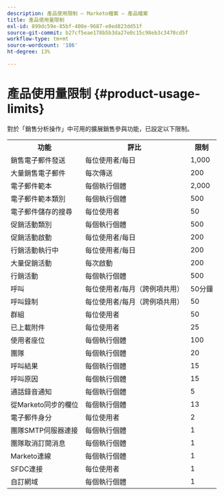 ```yaml
---
description: 產品使用限制 — Marketo檔案 — 產品檔案
title: 產品使用量限制
exl-id: 899dc59e-85bf-408e-9687-e0ed823dd51f
source-git-commit: b27cf5eae178b5b3da27e0c15c98eb3c3470cd5f
workflow-type: tm+mt
source-wordcount: '186'
ht-degree: 13%

---
```


# 產品使用量限制 {#product-usage-limits}

對於「銷售分析操作」中可用的擴展銷售參與功能，已設定以下限制。

<table>
  <th>功能</th>
  <th>評比</th>
  <th>限制</th>
 <tr>
  <td>銷售電子郵件發送</td>
  <td>每位使用者/每日</td>
  <td>1,000</td>
 </tr>
 <tr>
  <td>大量銷售電子郵件</td>
  <td>每次傳送</td>
  <td>200</td>
 </tr>
 <tr>
  <td>電子郵件範本</td>
  <td>每個執行個體</td>
  <td>2,000</td>
 </tr>
 <tr>
  <td>電子郵件範本類別</td>
  <td>每個執行個體</td>
  <td>500</td>
 </tr>
 <tr>
  <td>電子郵件儲存的搜尋</td>
  <td>每位使用者</td>
  <td>50</td>
 </tr>
 <tr>
  <td>促銷活動類別</td>
  <td>每個執行個體</td>
  <td>500</td>
 </tr>
 <tr>
  <td>促銷活動啟動</td>
  <td>每位使用者/每日</td>
  <td>200</td>
 </tr>
 <tr>
  <td>行銷活動執行中</td>
  <td>每位使用者/每日</td>
  <td>200</td>
 </tr>
 <tr>
  <td>大量促銷活動</td>
  <td>每次啟動</td>
  <td>200</td>
 </tr>
 <tr>
  <td>行銷活動</td>
  <td>每個執行個體</td>
  <td>500</td>
 </tr>
  <td>呼叫</td>
  <td>每位使用者/每月（跨例項共用）</td>
  <td>50分鐘</td>
 </tr>
 <tr>
  <td>呼叫錄制</td>
  <td>每位使用者/每月（跨例項共用）</td>
  <td>50</td>
 </tr>
 <tr>
  <td>群組</td>
  <td>每位使用者</td>
  <td>50</td>
 </tr>
 <tr>
  <td>已上載附件</td>
  <td>每位使用者</td>
  <td>25</td>
 </tr>
 <tr>
  <td>使用者座位</td>
  <td>每個執行個體</td>
  <td>100</td>
 </tr>
 <tr>
  <td>團隊</td>
  <td>每個執行個體</td>
  <td>20</td>
 </tr>
 <tr>
  <td>呼叫結果</td>
  <td>每個執行個體</td>
  <td>15</td>
 </tr>
 <tr>
  <td>呼叫原因</td>
  <td>每個執行個體</td>
  <td>15</td>
 </tr>
 <tr>
  <td>通話錄音通知</td>
  <td>每個執行個體</td>
  <td>5</td>
 </tr>
 <tr>
  <td>從Marketo同步的欄位</td>
  <td>每個執行個體</td>
  <td>13</td>
 </tr>
  <td>電子郵件身分</td>
  <td>每位使用者</td>
  <td>2</td>
 </tr>
 <tr>
  <td>團隊SMTP伺服器連接</td>
  <td>每個執行個體</td>
  <td>1</td>
 </tr>
 <tr>
  <td>團隊取消訂閱消息</td>
  <td>每個執行個體</td>
  <td>1</td>
 </tr>
 <tr>
  <td>Marketo連線</td>
  <td>每個執行個體</td>
  <td>1</td>
 </tr>
 <tr>
  <td>SFDC連接</td>
  <td>每位使用者</td>
  <td>1</td>
 </tr>
 <tr>
  <td>自訂網域</td>
  <td>每個執行個體</td>
  <td>1</td>
 </tr>
</table>
